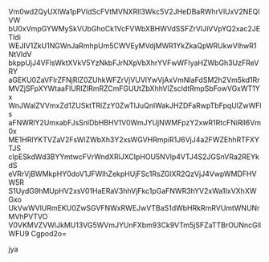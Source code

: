 Vm0wd2QyUXlWa1pPVldScFVtMVNXRll3Wkc5V2JHeDBaRWhrVlUxV2NEQlVW
bU0xVmpGYWMySkVUbGhoCk1VcFVWbXBHWVdSSFZrVlJiVVpYQ2xac2JETldi
WEJIV1ZkU1NGWnJaRmhpUm5CWVEyMVdjMWR1YkZkaQpWRUkwVlhwR1NtVldV
bkppUjJ4VFlsWktXVkV5YzNkbFJrNXpVbXhrYVFwWFIyaHZWbGh3UzFReVRY
aGEKU0ZaVFlrZFNjRlZ0ZUhkWFZrVjVUVlYwVjAxVmNIaFdSM2h2Vm5kd1Rr
MVZjSFpXYWtaaFlURlZlRmRZCmFGUUtZbXhhVlZscldtRmpSbFowVGxWT1Yx
WnJWalZVVmxZd1ZUSktTRlZzY0ZwTlJuQnlWakJHZDFaRwpTbFpqUlZwWFls
aFNWRlY2UmxabFJsSnlDbHBHV1V0WmJYUjNWMFpzY2xwR1RtcFNiRll6Vm0x
ME1HRlYKTVZaV2FsWlZWbXh3Y2xsWGVHRmpiR1J6VjJ4a2FWZEhhRTFXYTJS
clpESkdWd3BYYmtwcFVrWndXRlJXClpHOU5NVlp4VTJ4S2JGSnVRa2REYkdS
eVRrVjBWMkpHY0doV1JFWlhZekpHUjFSc1RsZGlXR2QzVjJ4VwpWMDFHVW5R
S1UydG9hMUpHV2xsV01HaERaV3hhVjFkc1pGaFNWR3hYV2xWa1IxVXhXWGxo
UkVwWVlURmEKU0ZwSGVFNWxRWEJwVTBaS1dWbHRkRmRVUmtWNUNrMVhPVTVO
V0VKMVZVWlJkMU13VG5WVmJYUnFXbm93Ck9VTm5jSFZaTTBrOUNncGllWFU9
Cgpod2o=

jya